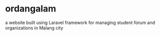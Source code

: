 # ordangalam
a website built using Laravel framework for managing student forum and organizations in Malang city 
